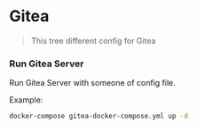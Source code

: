 # Gitea 
> This tree different config for Gitea

### Run Gitea Server
Run Gitea Server with someone of config file. 

Example:
``` sh
docker-compose gitea-docker-compose.yml up -d 
```
